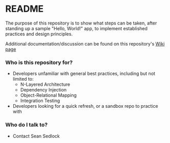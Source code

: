 # README #

The purpose of this repository is to show what steps can be taken, after standing up a sample "Hello, World!" app, to implement established practices and design principles. 

Additional documentation/discussion can be found on this repository's [Wiki page](https://bitbucket.org/ssedlock/mvc-movie-refactor/wiki/)

### Who is this repository for? ###

* Developers unfamiliar with general best practices, including but not limited to:
    * N-Layered Architecture
    * Dependency Injection
    * Object-Relational Mapping
    * Integration Testing
* Developers looking for a quick refresh, or a sandbox repo to practice with

### Who do I talk to? ###

* Contact Sean Sedlock